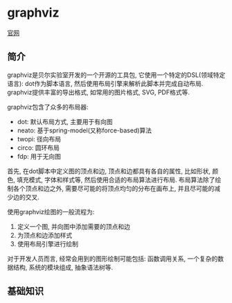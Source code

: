 # graphviz #

[官网](http://www.graphviz.org/)

## 简介 ##

graphviz是贝尔实验室开发的一个开源的工具包, 它使用一个特定的DSL(领域特定语言): dot作为脚本语言, 然后使用布局引擎来解析此脚本并完成自动布局.
graphviz提供丰富的导出格式, 如常用的图片格式, SVG, PDF格式等.

graphviz包含了众多的布局器:

- dot: 默认布局方式, 主要用于有向图
- neato: 基于spring-model(又称force-based)算法
- twopi: 径向布局
- circo: 圆环布局
- fdp: 用于无向图

首先, 在dot脚本中定义图的顶点和边, 顶点和边都具有各自的属性, 比如形状, 颜色, 填充模式, 字体和样式等, 然后使用合适的布局算法进行布局. 布局算法除了绘制各个顶点和边之外, 需要尽可能的将顶点均匀的分布在画布上, 并且尽可能的减少边的交叉.

使用graphviz绘图的一般流程为:

1. 定义一个图, 并向图中添加需要的顶点和边
2. 为顶点和边添加样式
3. 使用布局引擎进行绘制

对于开发人员而言, 经常会用到的图形绘制可能包括: 函数调用关系, 一个复杂的数据结构, 系统的模块组成, 抽象语法树等.

## 基础知识 ##
